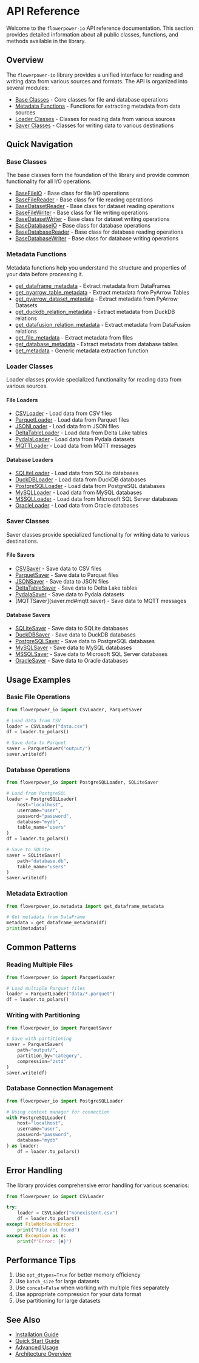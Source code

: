 # API Reference

Welcome to the `flowerpower-io` API reference documentation. This section provides detailed information about all public classes, functions, and methods available in the library.

## Overview

The `flowerpower-io` library provides a unified interface for reading and writing data from various sources and formats. The API is organized into several modules:

- [Base Classes](base.md) - Core classes for file and database operations
- [Metadata Functions](metadata.md) - Functions for extracting metadata from data sources
- [Loader Classes](loader.md) - Classes for reading data from various sources
- [Saver Classes](saver.md) - Classes for writing data to various destinations

## Quick Navigation

### Base Classes

The base classes form the foundation of the library and provide common functionality for all I/O operations.

- [BaseFileIO](base.md#basefileio) - Base class for file I/O operations
- [BaseFileReader](base.md#basereader) - Base class for file reading operations
- [BaseDatasetReader](base.md#basedatasetreader) - Base class for dataset reading operations
- [BaseFileWriter](base.md#basewriter) - Base class for file writing operations
- [BaseDatasetWriter](base.md#basedatasetwriter) - Base class for dataset writing operations
- [BaseDatabaseIO](base.md#basedatabaseio) - Base class for database operations
- [BaseDatabaseReader](base.md#basedatabasereader) - Base class for database reading operations
- [BaseDatabaseWriter](base.md#basedatabasewriter) - Base class for database writing operations

### Metadata Functions

Metadata functions help you understand the structure and properties of your data before processing it.

- [get_dataframe_metadata](metadata.md#get_dataframe_metadata) - Extract metadata from DataFrames
- [get_pyarrow_table_metadata](metadata.md#get_pyarrow_table_metadata) - Extract metadata from PyArrow Tables
- [get_pyarrow_dataset_metadata](metadata.md#get_pyarrow_dataset_metadata) - Extract metadata from PyArrow Datasets
- [get_duckdb_relation_metadata](metadata.md#get_duckdb_relation_metadata) - Extract metadata from DuckDB relations
- [get_datafusion_relation_metadata](metadata.md#get_datafusion_relation_metadata) - Extract metadata from DataFusion relations
- [get_file_metadata](metadata.md#get_file_metadata) - Extract metadata from files
- [get_database_metadata](metadata.md#get_database_metadata) - Extract metadata from database tables
- [get_metadata](metadata.md#get_metadata) - Generic metadata extraction function


### Loader Classes

Loader classes provide specialized functionality for reading data from various sources.

#### File Loaders
- [CSVLoader](loader.md#csvloader) - Load data from CSV files
- [ParquetLoader](loader.md#parquetloader) - Load data from Parquet files
- [JSONLoader](loader.md#jsonloader) - Load data from JSON files
- [DeltaTableLoader](loader.md#deltatableloader) - Load data from Delta Lake tables
- [PydalaLoader](loader.md#pydalaloader) - Load data from Pydala datasets
- [MQTTLoader](loader.md#mqttloader) - Load data from MQTT messages

#### Database Loaders
- [SQLiteLoader](loader.md#sqliteloader) - Load data from SQLite databases
- [DuckDBLoader](loader.md#duckdbloader) - Load data from DuckDB databases
- [PostgreSQLLoader](loader.md#postgresloader) - Load data from PostgreSQL databases
- [MySQLLoader](loader.md#mysqlloader) - Load data from MySQL databases
- [MSSQLLoader](loader.md#mssqlloader) - Load data from Microsoft SQL Server databases
- [OracleLoader](loader.md#oracleloader) - Load data from Oracle databases

### Saver Classes

Saver classes provide specialized functionality for writing data to various destinations.

#### File Savers
- [CSVSaver](saver.md#csvsaver) - Save data to CSV files
- [ParquetSaver](saver.md#parquetsaver) - Save data to Parquet files
- [JSONSaver](saver.md#jsonsaver) - Save data to JSON files
- [DeltaTableSaver](saver.md#deltatablesaver) - Save data to Delta Lake tables
- [PydalaSaver](saver.md#pydalasaver) - Save data to Pydala datasets
- [MQTTSaver](saver.md#mqtt saver) - Save data to MQTT messages

#### Database Savers
- [SQLiteSaver](saver.md#sqlitesaver) - Save data to SQLite databases
- [DuckDBSaver](saver.md#duckdbsaver) - Save data to DuckDB databases
- [PostgreSQLSaver](saver.md#postgresqlsaver) - Save data to PostgreSQL databases
- [MySQLSaver](saver.md#mysqlsaver) - Save data to MySQL databases
- [MSSQLSaver](saver.md#mssqlsaver) - Save data to Microsoft SQL Server databases
- [OracleSaver](saver.md#oraclesaver) - Save data to Oracle databases

## Usage Examples

### Basic File Operations

```python
from flowerpower_io import CSVLoader, ParquetSaver

# Load data from CSV
loader = CSVLoader("data.csv")
df = loader.to_polars()

# Save data to Parquet
saver = ParquetSaver("output/")
saver.write(df)
```

### Database Operations

```python
from flowerpower_io import PostgreSQLLoader, SQLiteSaver

# Load from PostgreSQL
loader = PostgreSQLLoader(
    host="localhost",
    username="user",
    password="password",
    database="mydb",
    table_name="users"
)
df = loader.to_polars()

# Save to SQLite
saver = SQLiteSaver(
    path="database.db",
    table_name="users"
)
saver.write(df)
```

### Metadata Extraction

```python
from flowerpower_io.metadata import get_dataframe_metadata

# Get metadata from DataFrame
metadata = get_dataframe_metadata(df)
print(metadata)
```


## Common Patterns

### Reading Multiple Files

```python
from flowerpower_io import ParquetLoader

# Load multiple Parquet files
loader = ParquetLoader("data/*.parquet")
df = loader.to_polars()
```

### Writing with Partitioning

```python
from flowerpower_io import ParquetSaver

# Save with partitioning
saver = ParquetSaver(
    path="output/",
    partition_by="category",
    compression="zstd"
)
saver.write(df)
```

### Database Connection Management

```python
from flowerpower_io import PostgreSQLLoader

# Using context manager for connection
with PostgreSQLLoader(
    host="localhost",
    username="user",
    password="password",
    database="mydb"
) as loader:
    df = loader.to_polars()
```

## Error Handling

The library provides comprehensive error handling for various scenarios:

```python
from flowerpower_io import CSVLoader

try:
    loader = CSVLoader("nonexistent.csv")
    df = loader.to_polars()
except FileNotFoundError:
    print("File not found")
except Exception as e:
    print(f"Error: {e}")
```

## Performance Tips

1. Use `opt_dtypes=True` for better memory efficiency
2. Use `batch_size` for large datasets
3. Use `concat=False` when working with multiple files separately
4. Use appropriate compression for your data format
5. Use partitioning for large datasets

## See Also

- [Installation Guide](../installation.md)
- [Quick Start Guide](../quickstart.md)
- [Advanced Usage](../advanced.md)
- [Architecture Overview](../architecture.md)